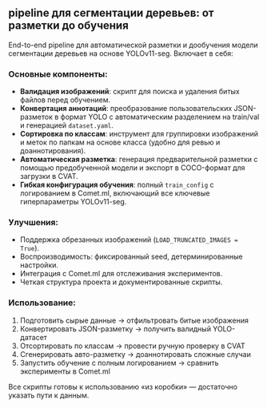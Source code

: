 ## pipeline для сегментации деревьев: от разметки до обучения

End-to-end pipeline для автоматической разметки и дообучения модели сегментации деревьев на основе YOLOv11-seg. Включает в себя:

### Основные компоненты:
- **Валидация изображений**: скрипт для поиска и удаления битых файлов перед обучением.
- **Конвертация аннотаций**: преобразование пользовательских JSON-разметок в формат YOLO с автоматическим разделением на train/val и генерацией `dataset.yaml`.
- **Сортировка по классам**: инструмент для группировки изображений и меток по папкам на основе класса (удобно для ревью и доаннотирования).
- **Автоматическая разметка**: генерация предварительной разметки с помощью предобученной модели и экспорт в COCO-формат для загрузки в CVAT.
- **Гибкая конфигурация обучения**: полный `train_config` с логированием в Comet.ml, включающий все ключевые гиперпараметры YOLOv11-seg.

### Улучшения:
- Поддержка обрезанных изображений (`LOAD_TRUNCATED_IMAGES = True`).
- Воспроизводимость: фиксированный seed, детерминированные настройки.
- Интеграция с Comet.ml для отслеживания экспериментов.
- Четкая структура проекта и документированные скрипты.

### Использование:
1. Подготовить сырые данные → отфильтровать битые изображения  
2. Конвертировать JSON-разметку → получить валидный YOLO-датасет  
3. Отсортировать по классам → провести ручную проверку в CVAT  
4. Сгенерировать авто-разметку → доаннотировать сложные случаи  
5. Запустить обучение с полным логированием → сравнить эксперименты в Comet.ml

Все скрипты готовы к использованию «из коробки» — достаточно указать пути к данным.
